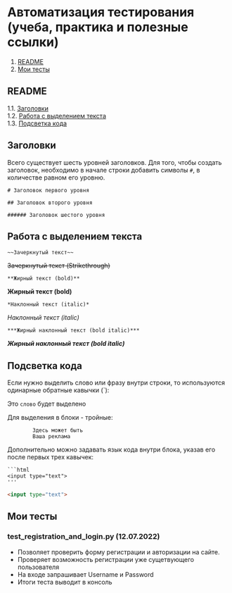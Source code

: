 # Автоматизация тестирования (учеба, практика и полезные ссылки) 
1. [README](#README)
2. [Мои тесты](#Мои-тесты)



## README

1.1. [Заголовки](#Заголовки)\
1.2. [Работа с выделением текста](#Работа-с-выделением-текста)\
1.3. [Подсветка кода](#Подсветка-кода)



## Заголовки

Всего существует шесть уровней заголовков. Для того, чтобы создать заголовок, необходимо в начале строки добавить 
символы `#`, в количестве равном его уровню.
```
# Заголовок первого уровня
```
```
## Заголовок второго уровня
```
```
###### Заголовок шестого уровня
```



## Работа с выделением текста

```
~~Зачеркнутый текст~~
```
~~Зачеркнутый текст (Strikethrough)~~

```
**Жирный текст (bold)**
```
**Жирный текст (bold)**

```
*Наклонный текст (italic)*
```
*Наклонный текст (italic)*

```
***Жирный наклонный текст (bold italic)***
```
***Жирный наклонный текст (bold italic)***



## Подсветка кода
Если нужно выделить слово или фразу внутри строки, то используются одинарные обратные кавычки (`):

Это `слово` будет выделено

Для выделения в блоки - тройные:

```
        Здесь может быть
        Ваша реклама
```

Дополнительно можно задавать язык кода внутри блока, указав его после первых трех кавычек:
```
```html
<input type="text">
'''
```

```html
<input type="text">
```
## Мои тесты
### test_registration_and_login.py (12.07.2022)
- Позволяет проверить форму регистрации и авторизации на сайте.
- Проверяет возможность регистрации уже сущетвующего пользователя
- На входе запрашивает Username и Password
- Итоги теста выводит в консоль